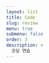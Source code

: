 ```yaml
---
layout: list
title: Code
slug: review
menu: true
submenu: false
order: 3
description: >
  코딩 연습
---
```

